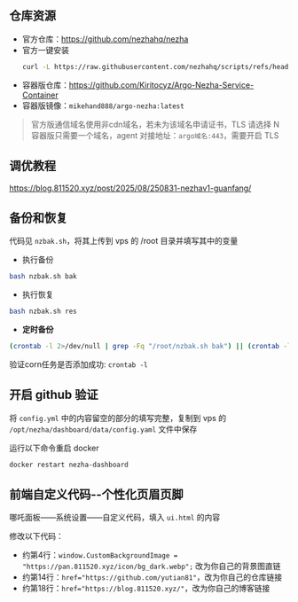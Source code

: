## 仓库资源

- 官方仓库：https://github.com/nezhahq/nezha
- 官方一键安装
  ```bash
  curl -L https://raw.githubusercontent.com/nezhahq/scripts/refs/heads/main/install.sh -o nezha.sh && chmod +x nezha.sh && sudo ./nezha.sh
  ```
- 容器版仓库：https://github.com/Kiritocyz/Argo-Nezha-Service-Container
- 容器版镜像：`mikehand888/argo-nezha:latest`

> 官方版通信域名使用非cdn域名，若未为该域名申请证书，TLS 请选择 N
> 容器版只需要一个域名，agent 对接地址：`argo域名:443`，需要开启 TLS

## 调优教程

https://blog.811520.xyz/post/2025/08/250831-nezhav1-guanfang/

## 备份和恢复

代码见 `nzbak.sh`，将其上传到 vps 的 /root 目录并填写其中的变量

- 执行备份
```bash
bash nzbak.sh bak
```

- 执行恢复
```bash
bash nzbak.sh res
```

- **定时备份**
```bash
(crontab -l 2>/dev/null | grep -Fq "/root/nzbak.sh bak") || (crontab -l 2>/dev/null; echo '# 每天凌晨4点 (北京时间) 自动执行 Nezha 面板备份任务'; echo '0 20 * * * /bin/bash /root/nzbak.sh bak >/dev/null 2>&1') | crontab -
```

验证corn任务是否添加成功: `crontab -l`

## 开启 github 验证

将 `config.yml` 中的内容留空的部分的填写完整，复制到 vps 的 `/opt/nezha/dashboard/data/config.yaml` 文件中保存

运行以下命令重启 docker

```bash
docker restart nezha-dashboard
```

## 前端自定义代码--个性化页眉页脚

哪吒面板——系统设置——自定义代码，填入 `ui.html` 的内容

修改以下代码：

- 约第4行：`window.CustomBackgroundImage = "https://pan.811520.xyz/icon/bg_dark.webp";` 改为你自己的背景图直链
- 约第14行：`href="https://github.com/yutian81"`，改为你自己的仓库链接
- 约第18行：`href="https://blog.811520.xyz/"`，改为你自己的博客链接
